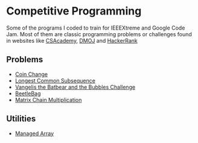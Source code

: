 # Competitive Programming

Some of the programs I coded to train for IEEEXtreme and Google Code Jam.
Most of them are classic programming problems or challenges found in websites like [CSAcademy](csacademy.com), [DMOJ](dmoj.ca) and [HackerRank](hackerrank.com)

## Problems

- [Coin Change](https://github.com/AlecBp/competitive-programming/blob/master/CoinChange/src/coinchange/CoinChange.java)
- [Longest Common Subsequence](https://github.com/AlecBp/competitive-programming/blob/master/LongestCommonSubsequence/src/longestcommonsubsequence/LongestCommonSubsequence.java)
- [Vangelis the Batbear and the Bubbles Challenge](https://github.com/AlecBp/competitive-programming/blob/master/VangelisTheBatbearAndTheBubblesChallenge/src/vangelisthebatbearandthebubbleschallenge/VangelisTheBatbearAndTheBubblesChallenge.java)
- [BeetleBag](https://github.com/AlecBp/competitive-programming/blob/master/BeetleBag/src/beetlebag/BeetleBag.java)
- [Matrix Chain Multiplication](https://github.com/AlecBp/competitive-programming/blob/master/MatrixChainMultiplication/src/matrixchainmultiplication/MatrixChainMultiplication.java)

## Utilities
- [Managed Array](https://github.com/AlecBp/competitive-programming/blob/master/ManagedArray/src/managedarray/ManagedArray.java)
